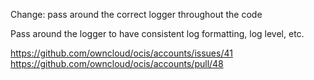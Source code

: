 Change: pass around the correct logger throughout the code

Pass around the logger to have consistent log formatting, log level, etc.

<https://github.com/owncloud/ocis/accounts/issues/41>
<https://github.com/owncloud/ocis/accounts/pull/48>
